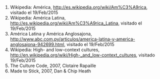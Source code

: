 1. Wikipedia: América, http://es.wikipedia.org/wiki/Am%C3%A9rica, visitado el 19/Feb/2015
2. Wikipedia: América Latina, http://es.wikipedia.org/wiki/Am%C3%A9rica_Latina, visitado el 19/Feb/2015
3. América Latina y América Anglosajona, http://www.abc.com.py/articulos/america-latina-y-america-anglosajona-942699.html, visitado el 19/Feb/2015
4. Wikipedia: High- and low-context cultures, http://en.wikipedia.org/wiki/High-_and_low-context_cultures, visitado 19/Feb/2015
4. The Culture Code, 2007, Clotaire Rapaille
5. Made to Stick, 2007, Dan & Chip Heath
